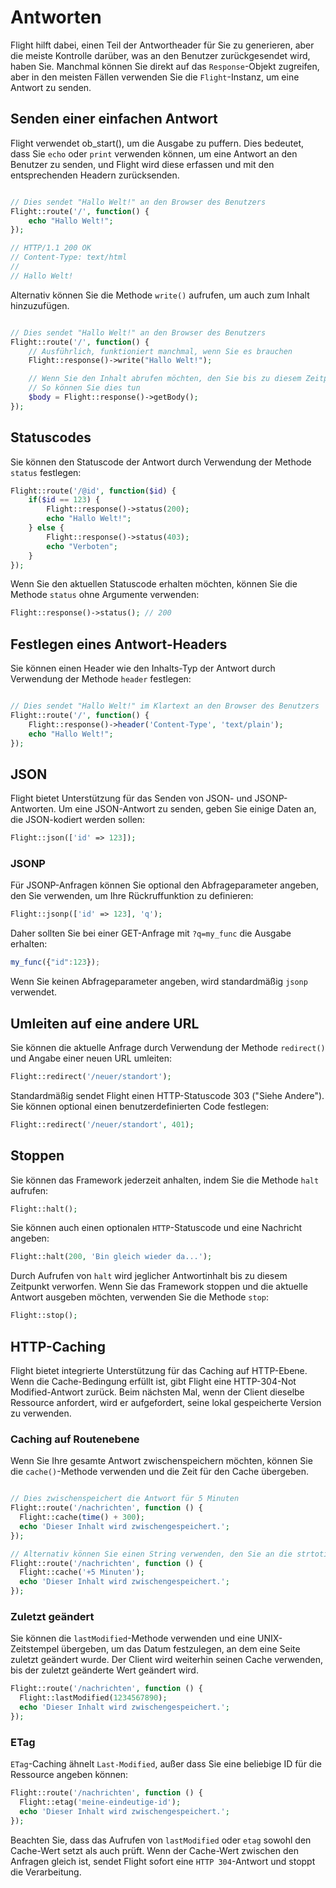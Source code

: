 # Antworten

Flight hilft dabei, einen Teil der Antwortheader für Sie zu generieren, aber die meiste Kontrolle darüber, was an den Benutzer zurückgesendet wird, haben Sie. Manchmal können Sie direkt auf das `Response`-Objekt zugreifen, aber in den meisten Fällen verwenden Sie die `Flight`-Instanz, um eine Antwort zu senden.

## Senden einer einfachen Antwort

Flight verwendet ob_start(), um die Ausgabe zu puffern. Dies bedeutet, dass Sie `echo` oder `print` verwenden können, um eine Antwort an den Benutzer zu senden, und Flight wird diese erfassen und mit den entsprechenden Headern zurücksenden.

```php

// Dies sendet "Hallo Welt!" an den Browser des Benutzers
Flight::route('/', function() {
	echo "Hallo Welt!";
});

// HTTP/1.1 200 OK
// Content-Type: text/html
//
// Hallo Welt!
```

Alternativ können Sie die Methode `write()` aufrufen, um auch zum Inhalt hinzuzufügen.

```php

// Dies sendet "Hallo Welt!" an den Browser des Benutzers
Flight::route('/', function() {
	// Ausführlich, funktioniert manchmal, wenn Sie es brauchen
	Flight::response()->write("Hallo Welt!");

	// Wenn Sie den Inhalt abrufen möchten, den Sie bis zu diesem Zeitpunkt festgelegt haben
	// So können Sie dies tun
	$body = Flight::response()->getBody();
});
```

## Statuscodes

Sie können den Statuscode der Antwort durch Verwendung der Methode `status` festlegen:

```php
Flight::route('/@id', function($id) {
	if($id == 123) {
		Flight::response()->status(200);
		echo "Hallo Welt!";
	} else {
		Flight::response()->status(403);
		echo "Verboten";
	}
});
```

Wenn Sie den aktuellen Statuscode erhalten möchten, können Sie die Methode `status` ohne Argumente verwenden:

```php
Flight::response()->status(); // 200
```

## Festlegen eines Antwort-Headers

Sie können einen Header wie den Inhalts-Typ der Antwort durch Verwendung der Methode `header` festlegen:

```php

// Dies sendet "Hallo Welt!" im Klartext an den Browser des Benutzers
Flight::route('/', function() {
	Flight::response()->header('Content-Type', 'text/plain');
	echo "Hallo Welt!";
});
```



## JSON

Flight bietet Unterstützung für das Senden von JSON- und JSONP-Antworten. Um eine JSON-Antwort zu senden,
geben Sie einige Daten an, die JSON-kodiert werden sollen:

```php
Flight::json(['id' => 123]);
```

### JSONP

Für JSONP-Anfragen können Sie optional den Abfrageparameter angeben, den Sie
verwenden, um Ihre Rückruffunktion zu definieren:

```php
Flight::jsonp(['id' => 123], 'q');
```

Daher sollten Sie bei einer GET-Anfrage mit `?q=my_func` die Ausgabe erhalten:

```javascript
my_func({"id":123});
```

Wenn Sie keinen Abfrageparameter angeben, wird standardmäßig `jsonp` verwendet.

## Umleiten auf eine andere URL

Sie können die aktuelle Anfrage durch Verwendung der Methode `redirect()` und Angabe
einer neuen URL umleiten:

```php
Flight::redirect('/neuer/standort');
```

Standardmäßig sendet Flight einen HTTP-Statuscode 303 ("Siehe Andere"). Sie können optional einen
benutzerdefinierten Code festlegen:

```php
Flight::redirect('/neuer/standort', 401);
```

## Stoppen

Sie können das Framework jederzeit anhalten, indem Sie die Methode `halt` aufrufen:

```php
Flight::halt();
```

Sie können auch einen optionalen `HTTP`-Statuscode und eine Nachricht angeben:

```php
Flight::halt(200, 'Bin gleich wieder da...');
```

Durch Aufrufen von `halt` wird jeglicher Antwortinhalt bis zu diesem Zeitpunkt verworfen. Wenn Sie das Framework stoppen und die aktuelle Antwort ausgeben möchten, verwenden Sie die Methode `stop`:

```php
Flight::stop();
```

## HTTP-Caching

Flight bietet integrierte Unterstützung für das Caching auf HTTP-Ebene. Wenn die Cache-Bedingung
erfüllt ist, gibt Flight eine HTTP-304-Not Modified-Antwort zurück. Beim nächsten Mal, wenn der
Client dieselbe Ressource anfordert, wird er aufgefordert, seine lokal
gespeicherte Version zu verwenden.

### Caching auf Routenebene

Wenn Sie Ihre gesamte Antwort zwischenspeichern möchten, können Sie die `cache()`-Methode verwenden und die Zeit für den Cache übergeben.

```php

// Dies zwischenspeichert die Antwort für 5 Minuten
Flight::route('/nachrichten', function () {
  Flight::cache(time() + 300);
  echo 'Dieser Inhalt wird zwischengespeichert.';
});

// Alternativ können Sie einen String verwenden, den Sie an die strtotime()-Methode übergeben würden
Flight::route('/nachrichten', function () {
  Flight::cache('+5 Minuten');
  echo 'Dieser Inhalt wird zwischengespeichert.';
});
```

### Zuletzt geändert

Sie können die `lastModified`-Methode verwenden und eine UNIX-Zeitstempel übergeben, um das Datum festzulegen,
an dem eine Seite zuletzt geändert wurde. Der Client wird weiterhin seinen Cache verwenden, bis
der zuletzt geänderte Wert geändert wird.

```php
Flight::route('/nachrichten', function () {
  Flight::lastModified(1234567890);
  echo 'Dieser Inhalt wird zwischengespeichert.';
});
```

### ETag

`ETag`-Caching ähnelt `Last-Modified`, außer dass Sie eine beliebige ID
für die Ressource angeben können:

```php
Flight::route('/nachrichten', function () {
  Flight::etag('meine-eindeutige-id');
  echo 'Dieser Inhalt wird zwischengespeichert.';
});
```

Beachten Sie, dass das Aufrufen von `lastModified` oder `etag` sowohl den Cache-Wert setzt als auch prüft.
Wenn der Cache-Wert zwischen den Anfragen gleich ist, sendet Flight sofort
eine `HTTP 304`-Antwort und stoppt die Verarbeitung.